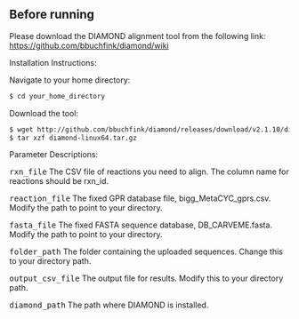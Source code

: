 ## Before running
Please download the DIAMOND alignment tool from the following link: https://github.com/bbuchfink/diamond/wiki

Installation Instructions:

Navigate to your home directory:
```bash
$ cd your_home_directory
```
Download the tool:
```bash
$ wget http://github.com/bbuchfink/diamond/releases/download/v2.1.10/diamond-linux64.tar.gz
$ tar xzf diamond-linux64.tar.gz
```

Parameter Descriptions:

<kbd>rxn_file</kbd> The CSV file of reactions you need to align. The column name for reactions should be rxn_id.

<kbd>reaction_file</kbd> The fixed GPR database file, bigg_MetaCYC_gprs.csv. Modify the path to point to your directory.

<kbd>fasta_file</kbd> The fixed FASTA sequence database, DB_CARVEME.fasta. Modify the path to point to your directory.

<kbd>folder_path</kbd> The folder containing the uploaded sequences. Change this to your directory path.

<kbd>output_csv_file</kbd> The output file for results. Modify this to your directory path.

<kbd>diamond_path</kbd> The path where DIAMOND is installed.

